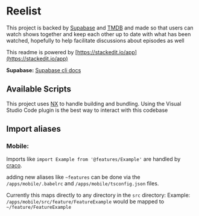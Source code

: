 
  

#  Reelist
This project is backed by [Supabase](https://supabase.com/) and [TMDB](https://www.themoviedb.org/) and made so that users can watch shows together and keep each other up to date with what has been watched, hopefully to help facilitate discussions about episodes as well

  This readme is powered by [https://stackedit.io/app](https://stackedit.io/app)

  

**Supabase:** [Supabase cli docs](https://supabase.com/docs/reference/cli/installing-and-updating)

  

## Available Scripts

This project uses [NX](https://nx.dev/) to handle building and bundling. Using the Visual Studio Code plugin is the best way to interact with this codebase

## Import aliases

###  Mobile:

Imports like `import Example from '@features/Example'` are handled by [craco](https://www.npmjs.com/package/@craco/craco).

adding new aliases like `~features` can be done via the `/apps/mobile/.babelrc` and `/apps/mobile/tsconfig.json` files.

Currently this maps directly to any directory in the `src` directory: Example: `/apps/mobile/src/feature/FeatureExample`  would be mapped to `~/feature/FeatureExample`